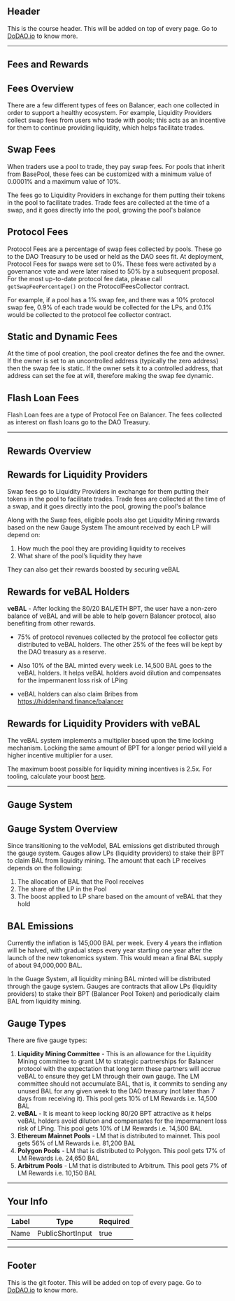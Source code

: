 ## Header
This is the course header. This will be added on top of every page. Go to [DoDAO.io](https://www.dodao.io) to know more.

---

## Fees and Rewards


## Fees Overview


There are a few different types of fees on Balancer, each one collected in order to support a healthy ecosystem. For example, Liquidity Providers collect swap fees from users who trade with pools; this acts as an incentive for them to continue providing liquidity, which helps facilitate trades.        

## Swap Fees
When traders use a pool to trade, they pay swap fees. For pools that inherit from BasePool, these fees can be customized with a minimum value of 0.0001% and a maximum value of 10%. 

The fees go to Liquidity Providers in exchange for them putting their tokens in the pool to facilitate trades. Trade fees are collected at the time of a swap, and it goes directly into the pool, growing the pool's balance

## Protocol Fees 
Protocol Fees are a percentage of swap fees collected by pools. These go to the DAO Treasury to be used or held as the DAO sees fit. At deployment, Protocol Fees for swaps were set to 0%. These fees were activated by a governance vote and were later raised to 50% by a subsequent proposal. For the most up-to-date protocol fee data, please call `getSwapFeePercentage()` on the ProtocolFeesCollector contract.

For example, if a pool has a 1% swap fee, and there was a 10% protocol swap fee, 0.9% of each trade would be collected for the LPs, and 0.1% would be collected to the protocol fee collector contract.

## Static and Dynamic Fees
At the time of pool creation, the pool creator defines the fee and the owner. If the owner is set to an uncontrolled address (typically the zero address) then the swap fee is static. If the owner sets it to a controlled address, that address can set the fee at will, therefore making the swap fee dynamic.

## Flash Loan Fees
Flash Loan fees are a type of Protocol Fee on Balancer. The fees collected as interest on flash loans go to the DAO Treasury.

    


---
## Rewards Overview

## Rewards for Liquidity Providers
Swap fees go to Liquidity Providers in exchange for them putting their tokens in the pool to facilitate trades. Trade fees are collected at the time of a swap, and it goes directly into the pool, growing the pool's balance

Along with the Swap fees, eligible pools also get Liquidity Mining rewards based on the new Gauge System
The amount received by each LP will depend on:
1. How much the pool they are providing liquidity to receives
2. What share of the pool’s liquidity they have

They can also get their rewards boosted by securing veBAL

## Rewards for veBAL Holders
**veBAL** - After locking the 80/20 BAL/ETH BPT, the user have a non-zero balance of veBAL and will be able to help govern Balancer protocol, also benefiting from other rewards.

* 75% of protocol revenues collected by the protocol fee collector gets distributed to veBAL holders. The other 25% of the fees will be kept by the DAO treasury as a reserve.

* Also 10% of the BAL minted every week i.e. 14,500 BAL goes to the veBAL holders.  It helps veBAL holders avoid dilution and compensates for the impermanent loss risk of LPing 

* veBAL holders can also claim Bribes from https://hiddenhand.finance/balancer

## Rewards for Liquidity Providers with veBAL
The veBAL system implements a multiplier based upon the time locking mechanism. Locking the same amount of BPT for a longer period will yield a higher incentive multiplier for a user.

The maximum boost possible for liquidity mining incentives is 2.5x. For tooling, calculate your boost [here](https://balancer.tools/boost).


    


---
## Gauge System

## Gauge System Overview
Since transitioning to the veModel, BAL emissions get distributed through the gauge system. Gauges allow LPs (liquidity providers) to stake their BPT to claim BAL from liquidity mining. The amount that each LP receives depends on the following:
1. The allocation of BAL that the Pool receives
2. The share of the LP in the Pool
3. The boost applied to LP share based on the amount of veBAL that they hold

## BAL Emissions
Currently the inflation is 145,000 BAL per week. Every 4 years the inflation will be halved, with gradual steps every year starting one year after the launch of the new tokenomics system. This would mean a final BAL supply of about 94,000,000 BAL.

In the Guage System, all liquidity mining BAL minted will be distributed through the gauge system. Gauges are contracts that allow LPs (liquidity providers) to stake their BPT (Balancer Pool Token) and periodically claim BAL from liquidity mining.

## Gauge Types
There are five gauge types: 
1. **Liquidity Mining Committee** - This is an allowance for the Liquidity Mining committee to grant LM to strategic partnerships for Balancer protocol with the expectation that long term these partners will accrue veBAL to ensure they get LM through their own gauge. The LM committee should not accumulate BAL, that is, it commits to sending any unused BAL for any given week to the DAO treasury (not later than 7 days from receiving it). This pool gets  10% of LM Rewards i.e. 14,500 BAL
2. **veBAL** - It is meant to keep locking 80/20 BPT attractive as it helps veBAL holders avoid dilution and compensates for the impermanent loss risk of LPing. This pool gets  10% of LM Rewards i.e. 14,500 BAL
3. **Ethereum Mainnet Pools** - LM that is distributed to mainnet. This pool gets  56% of LM Rewards i.e. 81,200 BAL
4. **Polygon Pools** - LM that is distributed to Polygon. This pool gets  17% of LM Rewards i.e. 24,650 BAL
5. **Arbitrum Pools** - LM that is distributed to Arbitrum. This pool gets  7% of LM Rewards i.e. 10,150 BAL

    


---
## Your Info





| Label | Type | Required |
| ----------- | ----------- | ---- |
| Name        | PublicShortInput   |  true    |


    


---
## Footer
This is the git footer. This will be added on top of every page. Go to [DoDAO.io](https://www.dodao.io) to know more.
    
